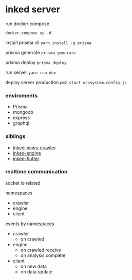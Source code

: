 # inked server

run docker compose

`docker-compose up -d`


install prisma cli
`yarn install -g prisma`

prisma generate
`prisma generate`

prisma deploy
`prisma deploy`


run server
`yarn run dev`

deploy server production
`pm2 start ecosystem.config.js`


### enviroments

- Prisma 
- mongodb
- express
- graphql





### siblings

- [inked-news-crawler](https://github.com/softmarshmallow/inked-news-crawler)
- [inked-engine](https://github.com/softmarshmallow/inked-engine)
- [inked-flutter](https://github.com/softmarshmallow/inked-flutter)



### realtime communication

socket io related

namespaces
- crawler
- engine
- client


events by namespaces
- crawler
    - on crawled
- engine
    - on crawled receive
    - on analysis complete
- client
    - on new data
    - on data update

